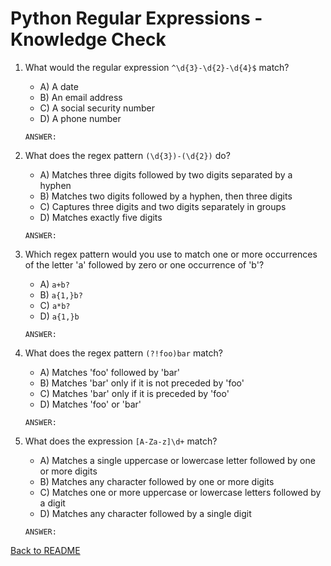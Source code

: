 # Python Regular Expressions - Knowledge Check

1. What would the regular expression `^\d{3}-\d{2}-\d{4}$` match?
    - A) A date
    - B) An email address
    - C) A social security number
    - D) A phone number
    ```
    ANSWER:
    ```

2. What does the regex pattern `(\d{3})-(\d{2})` do?
    - A) Matches three digits followed by two digits separated by a hyphen
    - B) Matches two digits followed by a hyphen, then three digits
    - C) Captures three digits and two digits separately in groups
    - D) Matches exactly five digits
    ```
    ANSWER:
    ```

3. Which regex pattern would you use to match one or more occurrences of the letter 'a' followed by zero or one occurrence of 'b'?
    - A) `a+b?`
    - B) `a{1,}b?`
    - C) `a*b?`
    - D) `a{1,}b`
    ```
    ANSWER:
    ```

4. What does the regex pattern `(?!foo)bar` match?
    - A) Matches 'foo' followed by 'bar'
    - B) Matches 'bar' only if it is not preceded by 'foo'
    - C) Matches 'bar' only if it is preceded by 'foo'
    - D) Matches 'foo' or 'bar'
    ```
    ANSWER:
    ```

5. What does the expression `[A-Za-z]\d+` match?
    - A) Matches a single uppercase or lowercase letter followed by one or more digits
    - B) Matches any character followed by one or more digits
    - C) Matches one or more uppercase or lowercase letters followed by a digit
    - D) Matches any character followed by a single digit
    ```
    ANSWER:
    ```

[Back to README](README.md)